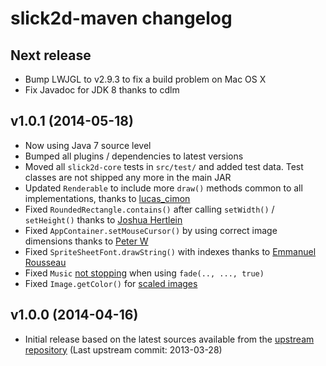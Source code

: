 # slick2d-maven changelog

## Next release

* Bump LWJGL to v2.9.3 to fix a build problem on Mac OS X
* Fix Javadoc for JDK 8 thanks to cdlm

## v1.0.1 (2014-05-18)

* Now using Java 7 source level
* Bumped all plugins / dependencies to latest versions
* Moved all `slick2d-core` tests in `src/test/` and added test data. Test classes are not shipped any more in the main JAR
* Updated `Renderable` to include more `draw()` methods common to all implementations, thanks to [lucas_cimon](https://bitbucket.org/kevglass/slick/pull-request/15/making-renderable-class-more-polymorphic/diff)
* Fixed `RoundedRectangle.contains()` after calling `setWidth()` / `setHeight()` thanks to [Joshua Hertlein](https://bitbucket.org/kevglass/slick/issue/41/roundedrectangles-setwidth-and-setheight)
* Fixed `AppContainer.setMouseCursor()` by using correct image dimensions thanks to [Peter W](https://bitbucket.org/kevglass/slick/issue/40/using-wrong-variable)
* Fixed `SpriteSheetFont.drawString()` with indexes thanks to [Emmanuel Rousseau](https://bitbucket.org/kevglass/slick/issue/39/rendering-bug-with-spritesheetfont)
* Fixed `Music` [not stopping](https://bitbucket.org/kevglass/slick/issue/30/musicfade-stopafterfade-does-not-work) when using `fade(.., ..., true)`
* Fixed `Image.getColor()` for [scaled images](https://bitbucket.org/kevglass/slick/issue/42/getcolor-crashes-for-a-flipped-image)

## v1.0.0 (2014-04-16)

* Initial release based on the latest sources available from the [upstream repository](https://bitbucket.org/kevglass/slick/) (Last upstream commit: 2013-03-28)
